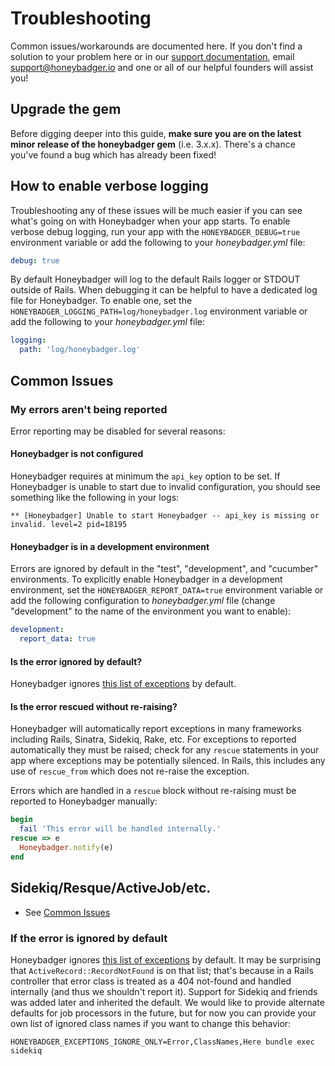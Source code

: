 # Troubleshooting

Common issues/workarounds are documented here. If you don't find a solution to
your problem here or in our [support
documentation](http://docs.honeybadger.io/), email support@honeybadger.io and
one or all of our helpful founders will assist you!

## Upgrade the gem

Before digging deeper into this guide, **make sure you are on the latest minor
release of the honeybadger gem** (i.e. 3.x.x). There's a chance you've found a bug
which has already been fixed!

## How to enable verbose logging

Troubleshooting any of these issues will be much easier if you can see what's
going on with Honeybadger when your app starts. To enable verbose debug logging,
run your app with the `HONEYBADGER_DEBUG=true` environment variable or add the
following to your *honeybadger.yml* file:

```yml
debug: true
```

By default Honeybadger will log to the default Rails logger or STDOUT outside of
Rails. When debugging it can be helpful to have a dedicated log file for
Honeybadger. To enable one, set the
`HONEYBADGER_LOGGING_PATH=log/honeybadger.log` environment variable or add the
following to your *honeybadger.yml* file:

```yml
logging:
  path: 'log/honeybadger.log'
```

## Common Issues

### My errors aren't being reported

Error reporting may be disabled for several reasons:

#### Honeybadger is not configured

Honeybadger requires at minimum the `api_key` option to be set. If Honeybadger
is unable to start due to invalid configuration, you should see something like
the following in your logs:

```
** [Honeybadger] Unable to start Honeybadger -- api_key is missing or invalid. level=2 pid=18195
```

#### Honeybadger is in a development environment

Errors are ignored by default in the "test", "development", and "cucumber"
environments. To explicitly enable Honeybadger in a development environment, set
the `HONEYBADGER_REPORT_DATA=true` environment variable or add the following
configuration to *honeybadger.yml* file (change "development" to the name of the
environment you want to enable):

```yml
development:
  report_data: true
```

#### Is the error ignored by default?

Honeybadger ignores [this list of
exceptions](https://github.com/honeybadger-io/honeybadger-ruby/blob/master/lib/honeybadger/config/defaults.rb#L7)
by default.

#### Is the error rescued without re-raising?

Honeybadger will automatically report exceptions in many frameworks including
Rails, Sinatra, Sidekiq, Rake, etc. For exceptions to reported automatically
they must be raised; check for any `rescue` statements in your app where
exceptions may be potentially silenced. In Rails, this includes any use of
`rescue_from` which does not re-raise the exception.

Errors which are handled in a `rescue` block without re-raising must be reported
to Honeybadger manually:

```ruby
begin
  fail 'This error will be handled internally.'
rescue => e
  Honeybadger.notify(e)
end
```

## Sidekiq/Resque/ActiveJob/etc.

- See [Common Issues](#common-issues)

### If the error is ignored by default

Honeybadger ignores [this list of
exceptions](https://github.com/honeybadger-io/honeybadger-ruby/blob/master/lib/honeybadger/config/defaults.rb#L7)
by default. It may be surprising that `ActiveRecord::RecordNotFound` is on that
list; that's because in a Rails controller that error class is treated as a 404
not-found and handled internally (and thus we shouldn't report it).  Support for
Sidekiq and friends was added later and inherited the default. We would like to
provide alternate defaults for job processors in the future, but for now you can
provide your own list of ignored class names if you want to change this
behavior:

```
HONEYBADGER_EXCEPTIONS_IGNORE_ONLY=Error,ClassNames,Here bundle exec sidekiq
```
